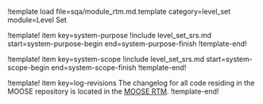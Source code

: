 !template load file=sqa/module_rtm.md.template category=level_set module=Level Set

!template! item key=system-purpose
!include level_set_srs.md start=system-purpose-begin end=system-purpose-finish
!template-end!

!template! item key=system-scope
!include level_set_srs.md start=system-scope-begin end=system-scope-finish
!template-end!

!template! item key=log-revisions
The changelog for all code residing in the MOOSE repository is located in the
[MOOSE RTM](moose_rtm.md#log-revisions).
!template-end!

